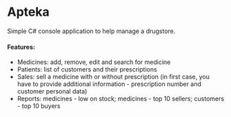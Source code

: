 # Apteka
Simple C# console application to help manage a drugstore.

#### Features:
- Medicines: add, remove, edit and search for medicine
- Patients: list of customers and their prescriptions 
- Sales: sell a medicine with or without prescription (in first case, you have to provide additional information - prescription number and customer personal data)
- Reports: medicines - low on stock; medicines - top 10 sellers; customers - top 10 buyers
